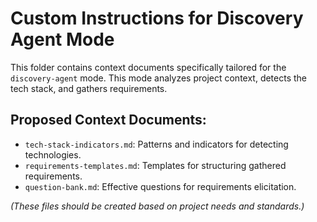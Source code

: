 # Custom Instructions for Discovery Agent Mode

This folder contains context documents specifically tailored for the `discovery-agent` mode. This mode analyzes project context, detects the tech stack, and gathers requirements.

## Proposed Context Documents:

*   `tech-stack-indicators.md`: Patterns and indicators for detecting technologies.
*   `requirements-templates.md`: Templates for structuring gathered requirements.
*   `question-bank.md`: Effective questions for requirements elicitation.

*(These files should be created based on project needs and standards.)*